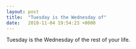 ```yaml
---
layout: post
title:  "Tuesday is the Wednesday of"
date:   2018-11-04 19:54:23 +0000
---
```

Tuesday is the Wednesday of the rest of your life.

